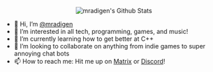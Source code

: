 <p align="center">
	<img alt="mradigen's Github Stats" src="https://github-readme-stats.vercel.app/api?username=mradigen&theme=radical&show_icons=true&count_private=true&hide=issues" />
</p>

<!-- ![mradigen's GitHub stats](https://github-readme-stats.vercel.app/api?username=mradigen&count_private=true)
![mradigen's GitHub stats](https://github-readme-stats.vercel.app/api?username=mradigen&show_icons=true)
![mradigen's GitHub stats](https://github-readme-stats.vercel.app/api?username=mradigen&theme=radical&show_icons=true&count_private=true)
[![DiscordReplyForMe Card](https://github-readme-stats.vercel.app/api/pin/?username=mradigen&repo=discord-reply-forme&theme=radical)](https://github.com/mradigen/discord-reply-forme) -->

- 👋 Hi, I’m [@mradigen](https://github.com/mradigen)
- 👀 I’m interested in all tech, programming, games, and music!
- 🌱 I’m currently learning how to get better at C++
- 💞️ I’m looking to collaborate on anything from indie games to super annoying chat bots
- 📫 How to reach me: Hit me up on [Matrix](https://matrix.to/#/@adigen:matrix.org) or [Discord](https://discord.com/invite/wAgek5p)!
